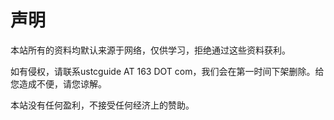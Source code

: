 # 声明

本站所有的资料均默认来源于网络，仅供学习，拒绝通过这些资料获利。

如有侵权，请联系ustcguide AT 163 DOT com，我们会在第一时间下架删除。给您造成不便，请您谅解。

本站没有任何盈利，不接受任何经济上的赞助。
